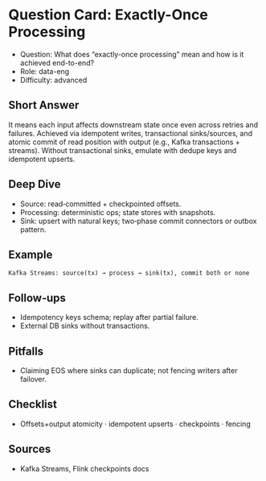 # Question Card: Exactly-Once Processing

- Question: What does “exactly-once processing” mean and how is it achieved end-to-end?
- Role: data-eng
- Difficulty: advanced

## Short Answer
It means each input affects downstream state once even across retries and failures. Achieved via idempotent writes, transactional sinks/sources, and atomic commit of read position with output (e.g., Kafka transactions + streams). Without transactional sinks, emulate with dedupe keys and idempotent upserts.

## Deep Dive
- Source: read‑committed + checkpointed offsets.
- Processing: deterministic ops; state stores with snapshots.
- Sink: upsert with natural keys; two‑phase commit connectors or outbox pattern.

## Example
```text
Kafka Streams: source(tx) → process → sink(tx), commit both or none
```

## Follow‑ups
- Idempotency keys schema; replay after partial failure.
- External DB sinks without transactions.

## Pitfalls
- Claiming EOS where sinks can duplicate; not fencing writers after failover.

## Checklist
- Offsets+output atomicity · idempotent upserts · checkpoints · fencing

## Sources
- Kafka Streams, Flink checkpoints docs

